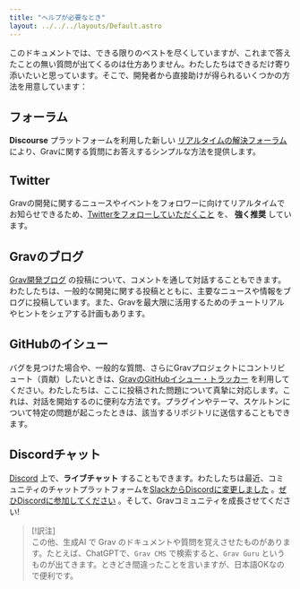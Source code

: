 ```yaml
---
title: "ヘルプが必要なとき"
layout: ../../../layouts/Default.astro
---
```


このドキュメントでは、できる限りのベストを尽くしていますが、これまで答えたことの無い質問が出てくるのは仕方ありません。わたしたちはできるだけ寄り添いたいと思っています。そこで、開発者から直接助けが得られるいくつかの方法を用意しています：

<h2 id="forum">フォーラム</h2>

**Discourse** プラットフォームを利用した新しい [リアルタイムの解決フォーラム](https://discourse.getgrav.org/) により、Gravに関する質問にお答えするシンプルな方法を提供します。

## Twitter

Gravの開発に関するニュースやイベントをフォロワーに向けてリアルタイムでお知らせできるため、[Twitterをフォローしていただくこと](https://x.com/getgrav) を、 **強く推奨** しています。

<h2 id="grav-blog">Gravのブログ</h2>

[Grav開発ブログ](https://getgrav.org/blog) の投稿について、コメントを通して対話することもできます。わたしたちは、一般的な開発に関する投稿とともに、主要なニュースや情報をブログに投稿しています。また、Gravを最大限に活用するためのチュートリアルやヒントをシェアする計画もあります。

<h2 id="github-issues">GitHubのイシュー</h2>

バグを見つけた場合や、一般的な質問、さらにGravプロジェクトにコントリビュート（貢献）したいときは、[GravのGitHubイシュー・トラッカー](https://github.com/getgrav/grav/issues) を利用してください。わたしたちは、ここに投稿された問題について真摯に対応します。これは、対話を開始するのに便利な方法です。プラグインやテーマ、スケルトンについて特定の問題が起こったときは、該当するリポジトリに送信することもできます。

<h2 id="chat-on-discord">Discordチャット</h2>

[Discord](https://chat.getgrav.org) 上で、**ライブチャット** することもできます。わたしたちは最近、コミュニティのチャットプラットフォームを[SlackからDiscordに変更しました](https://getgrav.org/blog/chat-moving-to-discord) 。[ぜひDiscordに参加してください](https://chat.getgrav.org) 。そして、Gravコミュニティを成長させてください!

> [!訳注]  
> この他、生成AI で Grav のドキュメントや質問を覚えさせたものがあります。たとえば、ChatGPTで、`Grav CMS` で検索すると、`Grav Guru` というものが出てきます。ときどき間違ったことを言いますが、日本語OKなので便利です。

